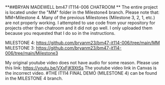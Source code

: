 **##BRYAN MADEWELL bm47 IT114-006 CHATROOM
**
The entire project is located under the "MM" folder in the Milestone4 branch.
Please note that: MM=Milestone 4. Many of the previous Milestones (Milestone 3, 2, 1, etc.) are not properly working. I attempted to use code from your repository for projects other than chatroom and it did not go well. I only uploaded them because you requested that I do so in the instructions.

MILESTONE 4: https://github.com/bryanm23/bm47-it114-006/tree/main/MM
MILESTONE 3: https://github.com/bryanm23/bm47-it114-006/tree/main/Milestone3

My original youtube video does not have audio for some reason. Please use this link: https://youtu.be/VXxFjK9XtSs The youtube video link in Canvas is the incorrect video.
#THE IT114 FINAL DEMO (MILESTONE 4) can be found in the MILESTONE 4 branch.
